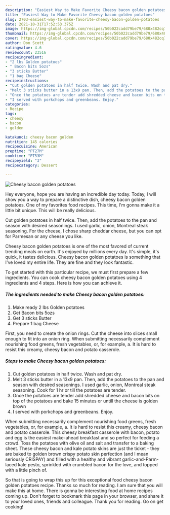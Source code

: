 ```yaml
---
description: "Easiest Way to Make Favorite Cheesy bacon golden potatoes"
title: "Easiest Way to Make Favorite Cheesy bacon golden potatoes"
slug: 2703-easiest-way-to-make-favorite-cheesy-bacon-golden-potatoes
date: 2021-10-31T17:52:53.375Z
image: https://img-global.cpcdn.com/recipes/50b022cadd79be79/680x482cq70/cheesy-bacon-golden-potatoes-recipe-main-photo.jpg
thumbnail: https://img-global.cpcdn.com/recipes/50b022cadd79be79/680x482cq70/cheesy-bacon-golden-potatoes-recipe-main-photo.jpg
cover: https://img-global.cpcdn.com/recipes/50b022cadd79be79/680x482cq70/cheesy-bacon-golden-potatoes-recipe-main-photo.jpg
author: Don Scott
ratingvalue: 4.6
reviewcount: 23516
recipeingredient:
- "2 lbs Golden potatoes"
- " Bacon bits 5ozs"
- "3 sticks Butter"
- "1 bag Cheese"
recipeinstructions:
- "Cut golden potatoes in half twice. Wash and pat dry."
- "Melt 3 sticks butter in a 13x9 pan. Then, add the potatoes to the pan and season with desired seasonings. I used garlic, onion, Montreal steak seasoning. Cook for 1 hr or till the potatoes are tender."
- "Once the potatoes are tender add shredded cheese and bacon bits on top of the potatoes and bake 15 minutes or untill the cheese is golden brown"
- "I served with porkchops and greenbeans. Enjoy."
categories:
- Recipe
tags:
- cheesy
- bacon
- golden

katakunci: cheesy bacon golden 
nutrition: 145 calories
recipecuisine: American
preptime: "PT27M"
cooktime: "PT53M"
recipeyield: "3"
recipecategory: Dessert

---
```



![Cheesy bacon golden potatoes](https://img-global.cpcdn.com/recipes/50b022cadd79be79/680x482cq70/cheesy-bacon-golden-potatoes-recipe-main-photo.jpg)

Hey everyone, hope you are having an incredible day today. Today, I will show you a way to prepare a distinctive dish, cheesy bacon golden potatoes. One of my favorites food recipes. This time, I'm gonna make it a little bit unique. This will be really delicious.

Cut golden potatoes in half twice. Then, add the potatoes to the pan and season with desired seasonings. I used garlic, onion, Montreal steak seasoning. For the cheese, I chose sharp cheddar cheese, but you can opt for Parmesan or any cheese you like.

Cheesy bacon golden potatoes is one of the most favored of current trending meals on earth. It's enjoyed by millions every day. It's simple, it's quick, it tastes delicious. Cheesy bacon golden potatoes is something that I've loved my entire life. They are fine and they look fantastic.


To get started with this particular recipe, we must first prepare a few ingredients. You can cook cheesy bacon golden potatoes using 4 ingredients and 4 steps. Here is how you can achieve it.

<!--inarticleads1-->

##### The ingredients needed to make Cheesy bacon golden potatoes:

1. Make ready 2 lbs Golden potatoes
1. Get  Bacon bits 5ozs
1. Get 3 sticks Butter
1. Prepare 1 bag Cheese


First, you need to create the onion rings. Cut the cheese into slices small enough to fit into an onion ring. When submitting necessarily complement nourishing food greens, fresh vegetables, or, for example, a. It is hard to resist this creamy, cheesy bacon and potato casserole. 

<!--inarticleads2-->

##### Steps to make Cheesy bacon golden potatoes:

1. Cut golden potatoes in half twice. Wash and pat dry.
1. Melt 3 sticks butter in a 13x9 pan. Then, add the potatoes to the pan and season with desired seasonings. I used garlic, onion, Montreal steak seasoning. Cook for 1 hr or till the potatoes are tender.
1. Once the potatoes are tender add shredded cheese and bacon bits on top of the potatoes and bake 15 minutes or untill the cheese is golden brown
1. I served with porkchops and greenbeans. Enjoy.


When submitting necessarily complement nourishing food greens, fresh vegetables, or, for example, a. It is hard to resist this creamy, cheesy bacon and potato casserole. This cheesy breakfast casserole with bacon, potato and egg is the easiest make-ahead breakfast and so perfect for feeding a crowd. Toss the potatoes with olive oil and salt and transfer to a baking sheet. These cheesy bacon and kale potato skins are just the ticket - they are baked to golden brown crispy potato skin perfection (and I mean seriously CRISPAY) and filled with a healthy and vibrant garlic-and-Parm-laced kale pesto, sprinkled with crumbled bacon for the love, and topped with a little pinch of. 

So that is going to wrap this up for this exceptional food cheesy bacon golden potatoes recipe. Thanks so much for reading. I am sure that you will make this at home. There is gonna be interesting food at home recipes coming up. Don't forget to bookmark this page in your browser, and share it to your loved ones, friends and colleague. Thank you for reading. Go on get cooking!
